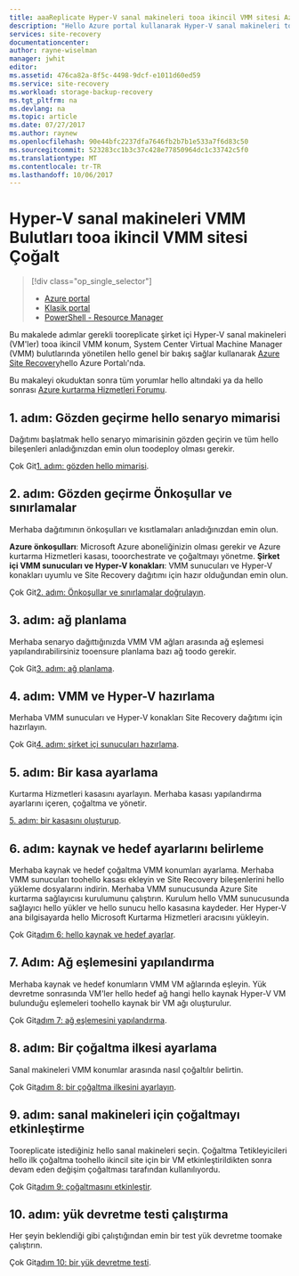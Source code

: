 ```yaml
---
title: aaaReplicate Hyper-V sanal makineleri tooa ikincil VMM sitesi Azure Site Recovery ile | Microsoft Docs
description: "Hello Azure portal kullanarak Hyper-V sanal makineleri tooa ikincil VMM sitesi çoğaltmak için genel bir bakış sağlar."
services: site-recovery
documentationcenter: 
author: rayne-wiselman
manager: jwhit
editor: 
ms.assetid: 476ca82a-8f5c-4498-9dcf-e1011d60ed59
ms.service: site-recovery
ms.workload: storage-backup-recovery
ms.tgt_pltfrm: na
ms.devlang: na
ms.topic: article
ms.date: 07/27/2017
ms.author: raynew
ms.openlocfilehash: 90e44bfc2237dfa7646fb2b7b1e533a7f6d83c50
ms.sourcegitcommit: 523283cc1b3c37c428e77850964dc1c33742c5f0
ms.translationtype: MT
ms.contentlocale: tr-TR
ms.lasthandoff: 10/06/2017
---
```

# <a name="replicate-hyper-v-virtual-machines-in-vmm-clouds-tooa-secondary-vmm-site"></a>Hyper-V sanal makineleri VMM Bulutları tooa ikincil VMM sitesi Çoğalt

> [!div class="op_single_selector"]
> * [Azure portal](site-recovery-vmm-to-vmm.md)
> * [Klasik portal](site-recovery-vmm-to-vmm-classic.md)
> * [PowerShell - Resource Manager](site-recovery-vmm-to-vmm-powershell-resource-manager.md)
>
>

Bu makalede adımlar gerekli tooreplicate şirket içi Hyper-V sanal makineleri (VM'ler) tooa ikincil VMM konum, System Center Virtual Machine Manager (VMM) bulutlarında yönetilen hello genel bir bakış sağlar kullanarak [Azure Site Recovery](site-recovery-overview.md)hello Azure Portalı'nda.

Bu makaleyi okuduktan sonra tüm yorumlar hello altındaki ya da hello sonrası [Azure kurtarma Hizmetleri Forumu](https://social.msdn.microsoft.com/forums/azure/home?forum=hypervrecovmgr).


## <a name="step-1-review-hello-scenario-architecture"></a>1. adım: Gözden geçirme hello senaryo mimarisi

Dağıtımı başlatmak hello senaryo mimarisinin gözden geçirin ve tüm hello bileşenleri anladığınızdan emin olun toodeploy olması gerekir.

Çok Git[1. adım: gözden hello mimarisi](vmm-to-vmm-walkthrough-architecture.md).

## <a name="step-2-review-prerequisites-and-limitations"></a>2. adım: Gözden geçirme Önkoşullar ve sınırlamalar

Merhaba dağıtımının önkoşulları ve kısıtlamaları anladığınızdan emin olun.

**Azure önkoşulları**: Microsoft Azure aboneliğinizin olması gerekir ve Azure kurtarma Hizmetleri kasası, tooorchestrate ve çoğaltmayı yönetme.
**Şirket içi VMM sunucuları ve Hyper-V konakları**: VMM sunucuları ve Hyper-V konakları uyumlu ve Site Recovery dağıtımı için hazır olduğundan emin olun.

Çok Git[2. adım: Önkoşullar ve sınırlamalar doğrulayın](vmm-to-vmm-walkthrough-prerequisites.md).

## <a name="step-3-plan-networking"></a>3. adım: ağ planlama

Merhaba senaryo dağıttığınızda VMM VM ağları arasında ağ eşlemesi yapılandırabilirsiniz tooensure planlama bazı ağ toodo gerekir.

Çok Git[3. adım: ağ planlama](vmm-to-vmm-walkthrough-network.md).


## <a name="step-4-prepare-vmm-and-hyper-v"></a>4. adım: VMM ve Hyper-V hazırlama

Merhaba VMM sunucuları ve Hyper-V konakları Site Recovery dağıtımı için hazırlayın.

Çok Git[4. adım: şirket içi sunucuları hazırlama](vmm-to-vmm-walkthrough-vmm-hyper-v.md).

## <a name="step-5-set-up-a-vault"></a>5. adım: Bir kasa ayarlama

Kurtarma Hizmetleri kasasını ayarlayın. Merhaba kasası yapılandırma ayarlarını içeren, çoğaltma ve yönetir.

[5. adım: bir kasasını oluşturup](vmm-to-vmm-walkthrough-create-vault.md).

## <a name="step-6-set-up-source-and-target-settings"></a>6. adım: kaynak ve hedef ayarlarını belirleme

Merhaba kaynak ve hedef çoğaltma VMM konumları ayarlama. Merhaba VMM sunucuları toohello kasası ekleyin ve Site Recovery bileşenlerini hello yükleme dosyalarını indirin. Merhaba VMM sunucusunda Azure Site kurtarma sağlayıcısı kurulumunu çalıştırın. Kurulum hello VMM sunucusunda sağlayıcı hello yükler ve hello sunucu hello kasasına kaydeder. Her Hyper-V ana bilgisayarda hello Microsoft Kurtarma Hizmetleri aracısını yükleyin.

Çok Git[adım 6: hello kaynak ve hedef ayarlar](vmm-to-vmm-walkthrough-source-target.md).

## <a name="step-7-configure-network-mapping"></a>7. Adım: Ağ eşlemesini yapılandırma

Merhaba kaynak ve hedef konumların VMM VM ağlarında eşleyin. Yük devretme sonrasında VM'ler hello hedef ağ hangi hello kaynak Hyper-V VM bulunduğu eşlemeleri toohello kaynak bir VM ağı oluşturulur.

Çok Git[adım 7: ağ eşlemesini yapılandırma](vmm-to-vmm-walkthrough-network-mapping.md).


## <a name="step-8-set-up-a-replication-policy"></a>8. adım: Bir çoğaltma ilkesi ayarlama

Sanal makineleri VMM konumlar arasında nasıl çoğaltılır belirtin.

Çok Git[adım 8: bir çoğaltma ilkesini ayarlayın](vmm-to-vmm-walkthrough-replication.md).


## <a name="step-9-enable-replication-for-vms"></a>9. adım: sanal makineleri için çoğaltmayı etkinleştirme

Tooreplicate istediğiniz hello sanal makineleri seçin. Çoğaltma Tetikleyicileri hello ilk çoğaltma toohello ikincil site için bir VM etkinleştirildikten sonra devam eden değişim çoğaltması tarafından kullanılıyordu.

Çok Git[adım 9: çoğaltmasını etkinleştir](vmm-to-vmm-walkthrough-enable-replication.md).


## <a name="step-10-run-a-test-failover"></a>10. adım: yük devretme testi çalıştırma

Her şeyin beklendiği gibi çalıştığından emin bir test yük devretme toomake çalıştırın.

Çok Git[adım 10: bir yük devretme testi](vmm-to-vmm-walkthrough-test-failover.md).

